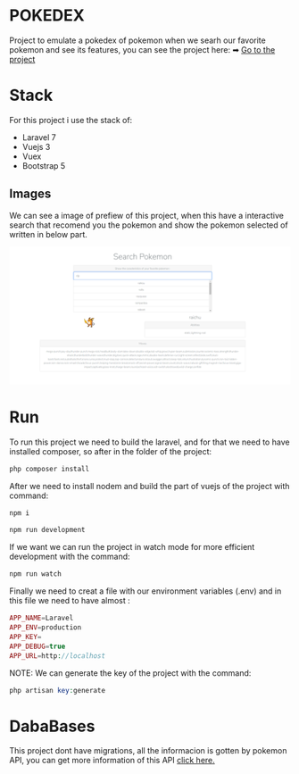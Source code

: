 # POKEDEX

Project to emulate a pokedex of pokemon when we searh our favorite pokemon and see its features, you can see the project here: ➡ [Go to the project](https://pokemon.angelorellana.com/)

# Stack

For this project i use the stack of:

-   Laravel 7
-   Vuejs 3
-   Vuex
-   Bootstrap 5

## Images

We can see a image of prefiew of this project, when this have a interactive search that recomend you the pokemon and show the pokemon selected of written in below part.

![image-pokemon](https://github.com/luisangel2895/pokemon-laravel7-vuex/blob/9cb3242dfb6efe9ec1a43327a340b0be4b2fee7b/images/Screenshot_47.png)

# Run

To run this project we need to build the laravel, and for that we need to have installed composer, so after in the folder of the project:

```php
php composer install
```

After we need to install nodem and build the part of vuejs of the project with command:

```js
npm i
```

```js
npm run development
```

If we want we can run the project in watch mode for more efficient development with the command:

```js
npm run watch
```

Finally we need to creat a file with our environment variables (.env) and in this file we need to have almost :

```php
APP_NAME=Laravel
APP_ENV=production
APP_KEY=
APP_DEBUG=true
APP_URL=http://localhost
```

NOTE: We can generate the key of the project with the command:

```php
php artisan key:generate
```

# DabaBases

This project dont have migrations, all the informacion is gotten by pokemon API, you can get more information of this API [click here.](https://pokeapi.co/)
